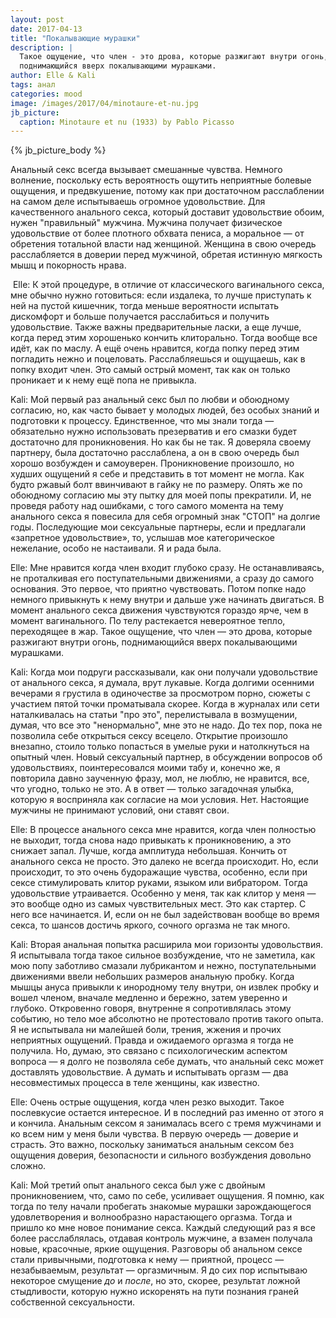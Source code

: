 ```yaml
---
layout: post
date: 2017-04-13
title: "Покалывающие мурашки"
description: |
  Такое ощущение, что член - это дрова, которые разжигают внутри огонь,
  поднимающийся вверх покалывающими мурашками.
author: Elle & Kali
tags: анал
categories: mood
image: /images/2017/04/minotaure-et-nu.jpg
jb_picture:
  caption: Minotaure et nu (1933) by Pablo Picasso
---
```


{% jb_picture_body %}

Анальный секс всегда вызывает смешанные чувства. Немного волнение, поскольку
есть вероятность ощутить неприятные болевые ощущения, и предвкушение, потому как
при достаточном расслаблении на самом деле испытываешь огромное удовольствие.
Для качественного анального секса, который доставит удовольствие обоим, нужен
"правильный" мужчина. Мужчина получает физическое удовольствие от более плотного
обхвата пениса, а моральное &mdash; от обретения тотальной власти над женщиной.
Женщина в свою очередь расслабляется в доверии перед мужчиной, обретая истинную
мягкость мышц и покорность нрава.

<!--more-->

 Elle: К этой процедуре, в отличие от классического вагинального секса, мне
обычно нужно готовиться: если издалека, то лучше приступать к ней на пустой
кишечник, тогда меньше вероятности испытать дискомфорт и больше получается
расслабиться и получить удовольствие. Также важны предварительные ласки, а еще
лучше, когда перед этим хорошенько кончить клиторально. Тогда вообще все идёт,
как по маслу. А ещё очень нравится, когда попку перед этим погладить нежно и
поцеловать. Расслабляешься и ощущаешь, как в попку входит член. Это самый острый
момент, так как он только проникает и к нему ещё попа не привыкла.

Kali: Мой первый раз анальный секс был по любви и обоюдному согласию, но,  как
часто бывает у молодых людей, без особых знаний и подготовки к процессу.
Единственное, что мы знали тогда &mdash; обязательно нужно использовать
презерватив и его смазки будет достаточно для проникновения. Но как бы не так. Я
доверяла своему партнеру, была достаточно расслаблена, а он в свою очередь был
хорошо возбужден и самоуверен. Проникновение произошло, но худших ощущений я
себе и представить в тот момент не могла. Как будто ржавый болт ввинчивают в
гайку не по размеру. Опять же по обоюдному согласию мы эту пытку для моей попы
прекратили. И, не проведя работу над ошибками, с того самого момента на тему
анального секса я повесила для себя огромный знак "СТОП" на долгие годы.
Последующие мои сексуальные партнеры, если и предлагали «запретное
удовольствие», то, услышав мое категорическое нежелание, особо не настаивали. Я
и рада была.

Elle: Мне нравится когда член входит глубоко сразу. Не останавливаясь, не
проталкивая его поступательными движениями, а сразу до самого основания. Это
первое, что приятно чувствовать. Потом попке надо немного привыкнуть к нему
внутри и дальше уже начинать двигаться. В момент анального секса движения
чувствуются гораздо ярче, чем в момент вагинального. По телу растекается
невероятное тепло, переходящее в жар. Такое ощущение, что член &mdash; это
дрова, которые разжигают внутри огонь, поднимающийся вверх покалывающими
мурашками.

Kali: Когда мои подруги рассказывали, как они получали удовольствие от анального
секса, я думала, врут лукавые. Когда долгими осенними вечерами я грустила в
одиночестве за просмотром порно, сюжеты с участием пятой точки проматывала
скорее. Когда в журналах или сети наталкивалась на статьи "про это",
перелистывала в возмущении, думая, что все это "ненормально", мне это не надо.
До тех пор, пока не позволила себе открыться сексу всецело. Открытие произошло
внезапно, стоило только попасться в умелые руки и натолкнуться на опытный член.
Новый сексуальный партнер, в обсуждении вопросов об удовольствиях,
поинтересовался моими табу и, конечно же, я повторила давно заученную фразу,
мол, не люблю, не нравится, все, что угодно, только не это. А в ответ &mdash; только
загадочная улыбка, которую я восприняла как согласие на мои условия. Нет.
Настоящие мужчины не принимают условий, они ставят свои.

Elle: В процессе анального секса мне нравится, когда член полностью не выходит,
тогда снова надо привыкать к проникновению, а это снижает запал. Лучше, когда
амплитуда небольшая. Кончить от анального секса не просто. Это далеко не всегда
происходит. Но, если происходит, то это очень будоражащие чувства, особенно,
если при сексе стимулировать клитор руками, языком или вибратором. Тогда
удовольствие утраивается. Особенно у меня, так как клитор у меня &mdash; это
вообще одно из самых чувствительных мест. Это как стартер. С него все
начинается. И, если он не был задействован вообще во время секса, то шансов
достичь яркого, сочного оргазма не так много.

Kali: Вторая анальная попытка расширила мои горизонты удовольствия. Я испытывала
тогда такое сильное возбуждение, что не заметила, как мою попу заботливо смазали
лубрикантом и нежно, поступательными движениями ввели небольших размеров
анальную пробку. Когда мышцы ануса привыкли к инородному телу внутри, он
извлек пробку и вошел членом, вначале медленно и бережно, затем уверенно и
глубоко. Откровенно говоря, внутренне я сопротивлялась этому событию, но тело
мое абсолютно не протестовало против такого опыта. Я не испытывала ни малейшей
боли, трения, жжения и прочих неприятных ощущений. Правда и ожидаемого оргазма я
тогда не получила. Но, думаю, это связано с психологическим аспектом вопроса &mdash; я
долго не позволяла себе думать, что анальный секс может доставлять удовольствие.
А думать и испытывать оргазм &mdash; два несовместимых процесса в теле женщины, как
известно.

Elle: Очень острые ощущения, когда член резко выходит. Такое послевкусие
остается интересное. И в последний раз именно от этого я и кончила. Анальным
сексом я занималась всего с тремя мужчинами и ко всем ним у меня были чувства. В
первую очередь &mdash; доверие и страсть. Это важно, поскольку заниматься анальным
сексом без ощущения доверия, безопасности и сильного возбуждения довольно
сложно.

Kali: Мой третий опыт анального секса был уже с двойным проникновением, что,
само по себе, усиливает ощущения. Я помню, как тогда по телу начали пробегать
знакомые мурашки зарождающегося удовлетворения и волнообразно нарастающего
оргазма. Тогда и пришло ко мне новое понимание секса. Каждый следующий раз я все
более расслаблялась, отдавая контроль мужчине, а взамен получала новые,
красочные, яркие ощущения. Разговоры об анальном сексе стали привычными,
подготовка к нему &mdash; приятной, процесс &mdash; незабываемым, результат &mdash; оргазмичным. Я
до сих пор испытываю некоторое смущение _до_ и _после_, но это, скорее, результат
ложной стыдливости, которую нужно искоренять на пути познания граней собственной
сексуальности.
